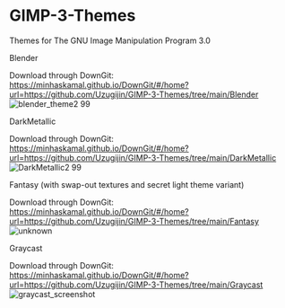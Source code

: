 # GIMP-3-Themes
Themes for The GNU Image Manipulation Program 3.0

Blender

Download through DownGit: https://minhaskamal.github.io/DownGit/#/home?url=https://github.com/Uzugijin/GIMP-3-Themes/tree/main/Blender
![blender_theme2 99](https://github.com/Uzugijin/GIMP-3-Themes/assets/116717813/2f33f1b2-9b7d-45ca-a261-09d03d310061)

DarkMetallic

Download through DownGit: https://minhaskamal.github.io/DownGit/#/home?url=https://github.com/Uzugijin/GIMP-3-Themes/tree/main/DarkMetallic
![DarkMetallic2 99](https://github.com/Uzugijin/GIMP-3-Themes/assets/116717813/ba324ec3-055c-457d-a40d-b4c1331e8bfc)

Fantasy (with swap-out textures and secret light theme variant)

Download through DownGit: https://minhaskamal.github.io/DownGit/#/home?url=https://github.com/Uzugijin/GIMP-3-Themes/tree/main/Fantasy
![unknown](https://github.com/Uzugijin/GIMP-3-Themes/assets/116717813/8bc00b90-92d3-45f7-ab2e-bd180aebd176)

Graycast

Download through DownGit: https://minhaskamal.github.io/DownGit/#/home?url=https://github.com/Uzugijin/GIMP-3-Themes/tree/main/Graycast
![graycast_screenshot](https://github.com/Uzugijin/GIMP-3-Themes/assets/116717813/d5779c1c-abde-4c1f-a1d0-f028e7e81d71)

